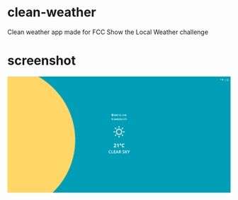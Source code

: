 # clean-weather
Clean weather app made for FCC Show the Local Weather challenge

# screenshot
![screenshot](screenshot.png)
